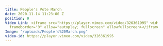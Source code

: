 ```yaml
---
title: People's Vote March
date: 2020-11-14 11:23:00 Z
position: 9
Video Link: <iframe src="https://player.vimeo.com/video/326361995" width="640" height="360"
  frameborder="0" allow="autoplay; fullscreen" allowfullscreen></iframe>
Image: "/uploads/People's%20March.png"
video-id: https://player.vimeo.com/video/326361995
---
```


